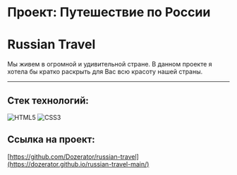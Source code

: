 # Проект: Путешествие по России

# Russian Travel

Мы живем в огромной и удивительной стране. В данном проекте я хотела бы кратко раскрыть для Вас всю красоту нашей страны.

---

## Стек технологий:

![HTML5](https://img.shields.io/badge/-HTML5-090909?style=for-the-badge&logo=HTML5)
![CSS3](https://img.shields.io/badge/-CSS3-090909?style=for-the-badge&logo=CSS3)

## Ссылка на проект:
[https://github.com/Dozerator/russian-travel](https://dozerator.github.io/russian-travel-main/)
